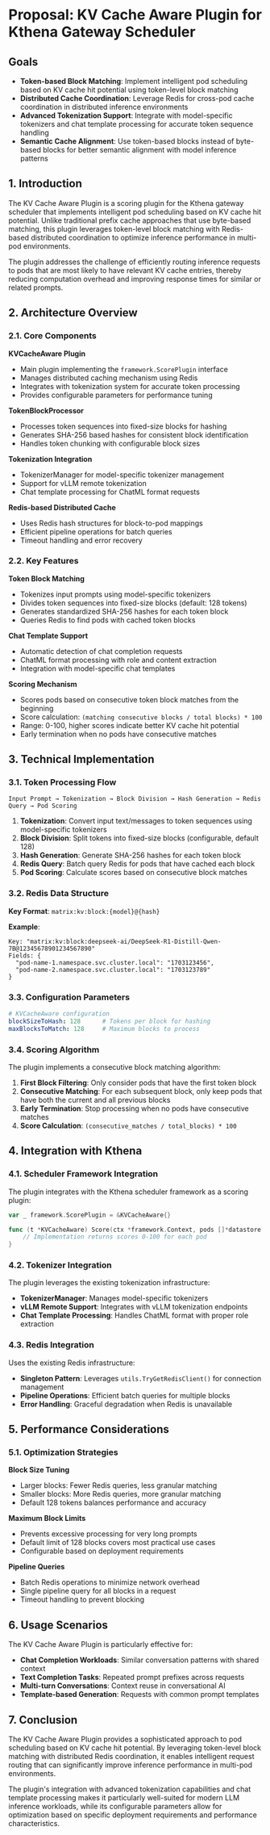 # Proposal: KV Cache Aware Plugin for Kthena Gateway Scheduler

## Goals

- **Token-based Block Matching**: Implement intelligent pod scheduling based on KV cache hit potential using token-level block matching
- **Distributed Cache Coordination**: Leverage Redis for cross-pod cache coordination in distributed inference environments
- **Advanced Tokenization Support**: Integrate with model-specific tokenizers and chat template processing for accurate token sequence handling
- **Semantic Cache Alignment**: Use token-based blocks instead of byte-based blocks for better semantic alignment with model inference patterns

## 1. Introduction

The KV Cache Aware Plugin is a scoring plugin for the Kthena gateway scheduler that implements intelligent pod scheduling based on KV cache hit potential. Unlike traditional prefix cache approaches that use byte-based matching, this plugin leverages token-level block matching with Redis-based distributed coordination to optimize inference performance in multi-pod environments.

The plugin addresses the challenge of efficiently routing inference requests to pods that are most likely to have relevant KV cache entries, thereby reducing computation overhead and improving response times for similar or related prompts.

## 2. Architecture Overview

### 2.1. Core Components

**KVCacheAware Plugin**
- Main plugin implementing the `framework.ScorePlugin` interface
- Manages distributed caching mechanism using Redis
- Integrates with tokenization system for accurate token processing
- Provides configurable parameters for performance tuning

**TokenBlockProcessor**
- Processes token sequences into fixed-size blocks for hashing
- Generates SHA-256 based hashes for consistent block identification
- Handles token chunking with configurable block sizes

**Tokenization Integration**
- TokenizerManager for model-specific tokenizer management
- Support for vLLM remote tokenization
- Chat template processing for ChatML format requests

**Redis-based Distributed Cache**
- Uses Redis hash structures for block-to-pod mappings
- Efficient pipeline operations for batch queries
- Timeout handling and error recovery

### 2.2. Key Features

**Token Block Matching**
- Tokenizes input prompts using model-specific tokenizers
- Divides token sequences into fixed-size blocks (default: 128 tokens)
- Generates standardized SHA-256 hashes for each token block
- Queries Redis to find pods with cached token blocks

**Chat Template Support**
- Automatic detection of chat completion requests
- ChatML format processing with role and content extraction
- Integration with model-specific chat templates

**Scoring Mechanism**
- Scores pods based on consecutive token block matches from the beginning
- Score calculation: `(matching consecutive blocks / total blocks) * 100`
- Range: 0-100, higher scores indicate better KV cache hit potential
- Early termination when no pods have consecutive matches

## 3. Technical Implementation

### 3.1. Token Processing Flow

```
Input Prompt → Tokenization → Block Division → Hash Generation → Redis Query → Pod Scoring
```

1. **Tokenization**: Convert input text/messages to token sequences using model-specific tokenizers
2. **Block Division**: Split tokens into fixed-size blocks (configurable, default 128)
3. **Hash Generation**: Generate SHA-256 hashes for each token block
4. **Redis Query**: Batch query Redis for pods that have cached each block
5. **Pod Scoring**: Calculate scores based on consecutive block matches

### 3.2. Redis Data Structure

**Key Format**: `matrix:kv:block:{model}@{hash}`

**Example**:
```
Key: "matrix:kv:block:deepseek-ai/DeepSeek-R1-Distill-Qwen-7B@12345678901234567890"
Fields: {
  "pod-name-1.namespace.svc.cluster.local": "1703123456",
  "pod-name-2.namespace.svc.cluster.local": "1703123789"
}
```

### 3.3. Configuration Parameters

```yaml
# KVCacheAware configuration
blockSizeToHash: 128      # Tokens per block for hashing
maxBlocksToMatch: 128     # Maximum blocks to process
```

### 3.4. Scoring Algorithm

The plugin implements a consecutive block matching algorithm:

1. **First Block Filtering**: Only consider pods that have the first token block
2. **Consecutive Matching**: For each subsequent block, only keep pods that have both the current and all previous blocks
3. **Early Termination**: Stop processing when no pods have consecutive matches
4. **Score Calculation**: `(consecutive_matches / total_blocks) * 100`

## 4. Integration with Kthena

### 4.1. Scheduler Framework Integration

The plugin integrates with the Kthena scheduler framework as a scoring plugin:

```go
var _ framework.ScorePlugin = &KVCacheAware{}

func (t *KVCacheAware) Score(ctx *framework.Context, pods []*datastore.PodInfo) map[*datastore.PodInfo]int {
    // Implementation returns scores 0-100 for each pod
}
```

### 4.2. Tokenizer Integration

The plugin leverages the existing tokenization infrastructure:

- **TokenizerManager**: Manages model-specific tokenizers
- **vLLM Remote Support**: Integrates with vLLM tokenization endpoints
- **Chat Template Processing**: Handles ChatML format with proper role extraction

### 4.3. Redis Integration

Uses the existing Redis infrastructure:

- **Singleton Pattern**: Leverages `utils.TryGetRedisClient()` for connection management
- **Pipeline Operations**: Efficient batch queries for multiple blocks
- **Error Handling**: Graceful degradation when Redis is unavailable

## 5. Performance Considerations

### 5.1. Optimization Strategies

**Block Size Tuning**
- Larger blocks: Fewer Redis queries, less granular matching
- Smaller blocks: More Redis queries, more granular matching
- Default 128 tokens balances performance and accuracy

**Maximum Block Limits**
- Prevents excessive processing for very long prompts
- Default limit of 128 blocks covers most practical use cases
- Configurable based on deployment requirements

**Pipeline Queries**
- Batch Redis operations to minimize network overhead
- Single pipeline query for all blocks in a request
- Timeout handling to prevent blocking

## 6. Usage Scenarios

The KV Cache Aware Plugin is particularly effective for:

- **Chat Completion Workloads**: Similar conversation patterns with shared context
- **Text Completion Tasks**: Repeated prompt prefixes across requests
- **Multi-turn Conversations**: Context reuse in conversational AI
- **Template-based Generation**: Requests with common prompt templates

## 7. Conclusion

The KV Cache Aware Plugin provides a sophisticated approach to pod scheduling based on KV cache hit potential. By leveraging token-level block matching with distributed Redis coordination, it enables intelligent request routing that can significantly improve inference performance in multi-pod environments.

The plugin's integration with advanced tokenization capabilities and chat template processing makes it particularly well-suited for modern LLM inference workloads, while its configurable parameters allow for optimization based on specific deployment requirements and performance characteristics.
